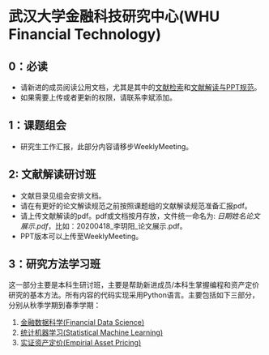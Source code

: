 # 武汉大学金融科技研究中心(WHU Financial Technology)

## 0：必读

- 请新进的成员阅读公用文档，尤其是其中的[文献检索](00-公用文档/01-1-文献来源及检索技巧.pdf)和[文献解读与PPT规范](00-公用文档/02-1-文献解读PPT规范.md)。
- 如果需要上传或者更新的权限，请联系李斌添加。



## 1：课题组会

- 研究生工作汇报，此部分内容请移步WeeklyMeeting。



## 2: 文献解读研讨班

* 文献目录见组会安排文档。
* 请在有更好的论文解读规范之前按照课题组的文献解读规范准备汇报pdf。
* 请上传文献解读的pdf。pdf或文档按月存放，文件统一命名为: *日期姓名论文展示.pdf*，比如：20200418_李玥阳_论文展示.pdf。
* PPT版本可以上传至WeeklyMeeting。


## 3：研究方法学习班

这一部分主要是本科生研讨班，主要是帮助新进成员/本科生掌握编程和资产定价研究的基本方法。所有内容的代码实现采用Python语言。主要包括如下三部分，分别从秋季学期到春季学期：

1. [金融数据科学(Financial Data Science)](11-金融数据科学/README.md)
2. [统计机器学习(Statistical Machine Learning)](12-统计机器学习/README.md)
3. [实证资产定价(Empirial Asset Pricing)](13-实证资产定价/README.md) 

